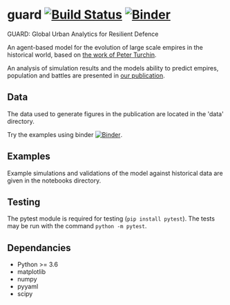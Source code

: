 # guard [![Build Status](https://travis-ci.com/alan-turing-institute/guard.svg?token=QpRTp1bT17BnXV9jtJ6H&branch=master)](https://travis-ci.com/alan-turing-institute/guard) [![Binder](https://mybinder.org/badge_logo.svg)](https://mybinder.org/v2/gh/alan-turing-institute/guard/master)
GUARD: Global Urban Analytics for Resilient Defence

An agent-based model for the evolution of large scale empires in the historical
world, based on [the work of Peter
Turchin](https://doi.org/10.1073/pnas.1308825110).

An analysis of simulation results and the models ability to predict empires,
population and battles are presented in [our
publication](https://arxiv.org/abs/1903.11729).

## Data

The data used to generate figures in the publication are located in the 'data'
directory.

Try the examples using binder [![Binder](https://mybinder.org/badge_logo.svg)](https://mybinder.org/v2/gh/alan-turing-institute/guard/master).

## Examples

Example simulations and validations of the model against historical data are
given in the notebooks directory.

## Testing

The pytest module is required for testing (`pip install pytest`). The tests may
be run with the command `python -m pytest`.

## Dependancies

- Python >= 3.6
- matplotlib
- numpy
- pyyaml
- scipy
